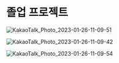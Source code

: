 # 졸업 프로젝트
![KakaoTalk_Photo_2023-01-26-11-09-51](https://user-images.githubusercontent.com/98483125/214742312-504d6454-00c1-4bff-9fb6-c36f3b1fd881.jpeg)

![KakaoTalk_Photo_2023-01-26-11-09-42](https://user-images.githubusercontent.com/98483125/214742402-38e9a91b-28e4-4170-bfb3-89bc5fc384de.jpeg)

![KakaoTalk_Photo_2023-01-26-11-09-54](https://user-images.githubusercontent.com/98483125/214742418-f24229df-1c03-4d12-940b-1d5f9b80cf8a.jpeg)
